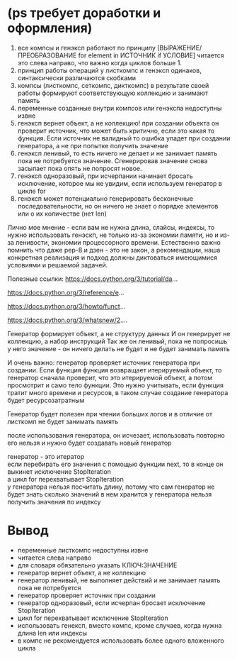 # (ps требует доработки и оформления)

1) все компсы и генэксп работают по принципу
[ВЫРАЖЕНИЕ/ПРЕОБРАЗОВАНИЕ for element in ИСТОЧНИК if УСЛОВИЕ]
читается это слева направо, что важно когда циклов больше 1.
2) принцип работы операций у листкомпс и генэксп одинаков, синтаксически различаются скобками
3) компсы (листкомпс, сеткомпс, дикткомпс) в результате своей работы формируют соответствующую коллекцию и занимают память
4) переменные созданные внутри компсов или генэкспа недоступны извне
5) генэксп вернет объект, а не коллекцию! при создании объекта он проверит источник, что может быть критично, если это какая то функция. Если источник не валидный то ошибка упадет при создании генератора, а не при попытке получить значение
6) генэксп ленивый, то есть ничего не делает и не занимает память пока не потребуется значение. Сгенерировав значение снова засыпает пока опять не попросят новое.
7) генэксп одноразовый, при исчерпании начинает бросать исключение, которое мы не увидим, если используем генератор в цикле for
8) генэксп может потенциально генерировать бесконечные последовательности, но он ничего не знает о порядке элементов или о их количестве (нет len)

Лично мое мнение -  если вам не нужна длина, слайсы, индексы, то нужно использовать генэскп, не только из-за экономии памяти, но и из-за ленивости, экономии процессорного времени.
Естественно важно помнить что даже pep-8 и дзен - это не закон, а рекомендации, наша конкретная реализация и подход должны диктоваться имеющимися условиями и решаемой задачей.

Полезные ссылки:
https://docs.python.org/3/tutorial/da...

https://docs.python.org/3/reference/e...

https://docs.python.org/3/howto/funct...

https://docs.python.org/3/whatsnew/2....

Генератор формирует объект, а не структуру данных
И он генерирует не коллекцию, а набор инструкций 
Так же он ленивый, пока не попросишь у него значение -
он ничего делать не будет и не будет занимать память 

И очень важно: генератор проверяет источник генератора при создании.
Если функция функция возвращает итерируемый объект, то генератор сначала
проверит, что это итерируемой объект, а потом просмотрит
и само тело функции. Это нужно учитывать, если функция
тратит много времени и ресурсов, в таком случае создание генератора 
будет ресурсозатратным

Генератор будет полезен при чтении больших логов и в отличие от
листкомп не будет занимать память

после использования генератора, он исчезает, использовать
повторно его нельзя и нужно будет создавать новый генератор

генератор - это итератор\
если перебирать его значения с помощью функции next, то в конце
он выкинет исключение  StopIteration\
а цикл for перехватывает StopIteration\
у генератора нельзя посчитать длину, потому что сам генератор не будет
знать сколько значений в нем хранится
у генератора нельзя получить значения по индексу

# Вывод

* переменные листкомпс недоступны извне
* читается слева направо
* для словаря обязательно указать КЛЮЧ:ЗНАЧЕНИЕ
* генератор вернет объект, а не коллекцию
* генератор ленивый, не выполняет действий и не занимает память пока не потребуется
* генератор проверяет источник при создании
* генератор одноразовый, если исчерпан бросает исключение StopIteration
* цикл for перехватывает исключение StopIteration
* использовать генексп, вместо компс, кроме случаев, когда нужна длина len или индексы
* в компс не рекомендуется использовать более одного вложенного цикла 
